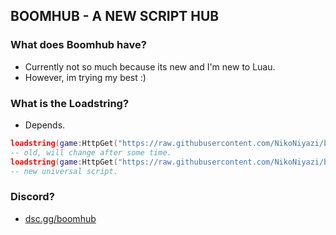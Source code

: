 ## BOOMHUB - A NEW SCRIPT HUB
### What does Boomhub have?
- Currently not so much because its new and I'm new to Luau.
- However, im trying my best :)
### What is the Loadstring?
- Depends.
```lua
loadstring(game:HttpGet("https://raw.githubusercontent.com/NikoNiyazi/boomhub/main/oldmain.lua",true))() 
-- old, will change after some time.
loadstring(game:HttpGet("https://raw.githubusercontent.com/NikoNiyazi/boomhub/main/mainuniversal.lua", true))() 
-- new universal script.
```
### Discord?
- [dsc.gg/boomhub](https://dsc.gg/boomhub)
